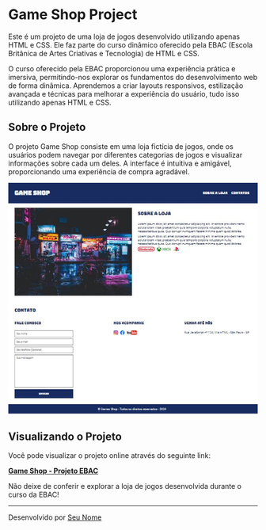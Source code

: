 # Game Shop Project

Este é um projeto de uma loja de jogos desenvolvido utilizando apenas HTML e CSS. Ele faz parte do curso dinâmico oferecido pela EBAC (Escola Britânica de Artes Criativas e Tecnologia) de HTML e CSS.

O curso oferecido pela EBAC proporcionou uma experiência prática e imersiva, permitindo-nos explorar os fundamentos do desenvolvimento web de forma dinâmica. Aprendemos a criar layouts responsivos, estilização avançada e técnicas para melhorar a experiência do usuário, tudo isso utilizando apenas HTML e CSS.

## Sobre o Projeto

O projeto Game Shop consiste em uma loja fictícia de jogos, onde os usuários podem navegar por diferentes categorias de jogos e visualizar informações sobre cada um deles. A interface é intuitiva e amigável, proporcionando uma experiência de compra agradável.

<img src="./images/projectone.JPG" alt="Imagem Project">

## Visualizando o Projeto

Você pode visualizar o projeto online através do seguinte link:

[**Game Shop - Projeto EBAC**](https://projeto-one-ebac.vercel.app/)

Não deixe de conferir e explorar a loja de jogos desenvolvida durante o curso da EBAC!

---
Desenvolvido por [Seu Nome](https://github.com/seu-username)
